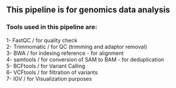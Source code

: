 ## This pipeline is for genomics data analysis 
### Tools used in this pipeline are:
1- FastQC / for quality check                                                                                                
  2- Trimmomatic / for QC (trimming and adaptor removal)                                                                                
     3- BWA / for indexing reference - for alignment                                                                                                        
       4- samtools / for conversion of SAM to BAM - for deduplication                                                                                                                
          5- BCFtools / for Variant Calling                                                                                                              
            6- VCFtools / for filtration of variants                                                                                                                                  
              7- IGV / for Visualization purposes                                                                                                                                          
